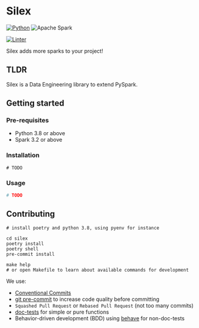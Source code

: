 # Silex

[![Python](https://img.shields.io/badge/Python3.8-Python?style=for-the-badge&logo=Python)](https://www.python.org/downloads/release/python-380/)
![Apache Spark](https://img.shields.io/static/v1?style=for-the-badge&message=Apache+Spark&color=E25A1C&logo=Apache+Spark&logoColor=FFFFFF&label=)

[![Linter](https://img.shields.io/badge/Codestyle-Black-black?style=for-the-badge)](https://github.com/psf/black)

Silex adds more sparks to your project!

## TLDR

Silex is a Data Engineering library to extend PySpark.

## Getting started

### Pre-requisites

- Python 3.8 or above
- Spark 3.2 or above

### Installation

`# TODO`

### Usage

```python
# TODO
```

## Contributing

```shell
# install poetry and python 3.8, using pyenv for instance

cd silex
poetry install
poetry shell
pre-commit install

make help
# or open Makefile to learn about available commands for development
```

We use:

- [Conventional Commits](https://www.conventionalcommits.org/en/v1.0.0/)
- [git pre-commit](https://pre-commit.com/) to increase code quality before committing
- `Squashed Pull Request` or `Rebased Pull Request` (not too many commits)
- [doc-tests](https://docs.python.org/3/library/doctest.html) for simple or pure functions
- Behavior-driven development (BDD) using [behave](https://github.com/behave/behave) for non-doc-tests
